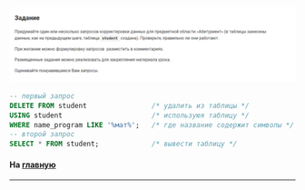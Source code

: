 

<img src="../art/3.4.8.task.png" alt="solution" >

```sql
-- первый запрос
DELETE FROM student                /* удалить из таблицы */
USING student                      /* используюя таблицу */
WHERE name_program LIKE '%мат%';   /* где название содержит символы */
-- второй запрос
SELECT * FROM student;             /* вывести таблицу */
```



#### На [главную](https://github.com/BEPb/stepik_sql#readme)

---


